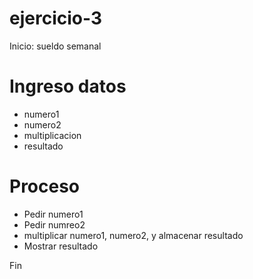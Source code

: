 # ejercicio-3
Inicio: sueldo semanal

<h1>Ingreso datos</h1>
<ul>
  <li>numero1 </li>
  <li>numero2</li>
  <li>multiplicacion</li>
  <li>resultado</li>
</ul>
<h1>Proceso</h1>
<ul>
<li>Pedir numero1</li>
<li>Pedir numreo2</li>
<li>multiplicar numero1, numero2, y almacenar resultado</li>
<li>Mostrar resultado</li>
</ul>
Fin